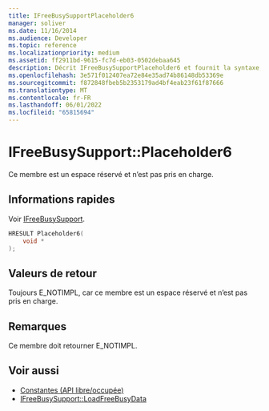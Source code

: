 ```yaml
---
title: IFreeBusySupportPlaceholder6
manager: soliver
ms.date: 11/16/2014
ms.audience: Developer
ms.topic: reference
ms.localizationpriority: medium
ms.assetid: ff2911bd-9615-fc7d-eb03-0502debaa645
description: Décrit IFreeBusySupportPlaceholder6 et fournit la syntaxe, la valeur de retour et des remarques supplémentaires. Ce membre est un espace réservé et n’est pas pris en charge.
ms.openlocfilehash: 3e571f012407ea72e84e35ad74b86148db53369e
ms.sourcegitcommit: f872848fbeb5b2353179ad4bf4eab23f61f87666
ms.translationtype: MT
ms.contentlocale: fr-FR
ms.lasthandoff: 06/01/2022
ms.locfileid: "65815694"
---
```

# <a name="ifreebusysupportplaceholder6"></a>IFreeBusySupport::Placeholder6

Ce membre est un espace réservé et n’est pas pris en charge.
  
## <a name="quick-info"></a>Informations rapides

Voir [IFreeBusySupport](ifreebusysupport.md).
  
```cpp
HRESULT Placeholder6( 
    void *  
);
```

## <a name="return-values"></a>Valeurs de retour

Toujours E_NOTIMPL, car ce membre est un espace réservé et n’est pas pris en charge.
  
## <a name="remarks"></a>Remarques

Ce membre doit retourner E_NOTIMPL.
  
## <a name="see-also"></a>Voir aussi

- [Constantes (API libre/occupée)](constants-free-busy-api.md) 
- [IFreeBusySupport::LoadFreeBusyData](ifreebusysupport-loadfreebusydata.md)

